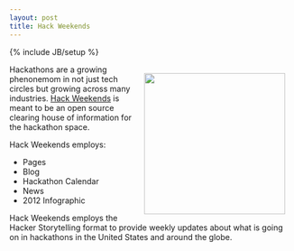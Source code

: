 ```yaml
---
layout: post
title: Hack Weekends
---
```

{% include JB/setup %}

<p><a href="http://hackweekends.com"><img src="https://s3.amazonaws.com/kinlane-productions/hacker-storytelling/Hack-Weekends-Screenshot.png" align="right" width="250" style="padding: 15px;" /></a></p>
<p>Hackathons are a growing phenonemom in not just tech circles but growing across many industries.  <a href="http://hackweekends.com">Hack Weekends</a> is meant to be an open source clearing house of information for the hackathon space.</p>

<p>Hack Weekends employs:</p>
<ul>
<li>Pages</li>
<li>Blog</li>
<li>Hackathon Calendar</li>
<li>News</li>
<li>2012 Infographic</li>
</ul>

<p>Hack Weekends employs the Hacker Storytelling format to provide weekly updates about what is going on in hackathons in the United States and around the globe.</p>
